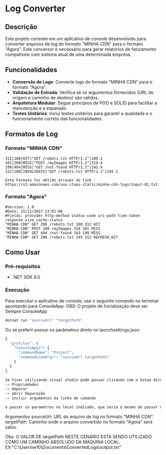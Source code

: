 # Log Converter

## Descrição

Este projeto consiste em um aplicativo de console desenvolvido para converter arquivos de log do formato "MINHA CDN" para o formato "Agora". Este conversor é necessário para gerar relatórios de faturamento compatíveis com  sistema atual de uma determinada empresa.

## Funcionalidades

- **Conversão de Logs**: Converte logs do formato "MINHA CDN" para o formato "Agora".
- **Validação de Entrada**: Verifica se os argumentos fornecidos (URL de origem e caminho de destino) são válidos.
- **Arquitetura Modular**: Segue princípios de POO e SOLID para facilitar a manutenção e a expansão.
- **Testes Unitários**: Inclui testes unitários para garantir a qualidade e o funcionamento correto das funcionalidades.

## Formatos de Log

### Formato "MINHA CDN"
```plaintext
312|200|HIT|"GET /robots.txt HTTP/1.1"|100.2
101|200|MISS|"POST /myImages HTTP/1.1"|319.4
199|404|MISS|"GET /not-found HTTP/1.1"|142.9
312|200|INVALIDATE|"GET /robots.txt HTTP/1.1"|245.1

Este Formato foi obtido atraves do link : https://s3.amazonaws.com/uux-itaas-static/minha-cdn-logs/input-01.txt
```


### Formato "Agora"
```plaintext
#Version: 1.0
#Date: 15/12/2017 23:01:06
#Fields: provider http-method status-code uri-path time-taken response-size cache-status
"MINHA CDN" GET 200 /robots.txt 100 312 HIT
"MINHA CDN" POST 200 /myImages 319 101 MISS
"MINHA CDN" GET 404 /not-found 143 199 MISS
"MINHA CDN" GET 200 /robots.txt 245 312 REFRESH_HIT
```


## Como Usar

### Pré-requisitos

- .NET SDK 8.0

### Execução

Para executar o aplicativo de console, use o seguinte comando no terminal apontando para ConsoleApp:
OBS: O projeto de Inicialização deve ser Sempre ConsoleApp

```sh
dotnet run "sourceUrl" "targetPath"
```
Ou se preferir passar os parâmetros direto no launchsettings.json:

```sh
{
  "profiles": {
    "ConsoleApp1": {
      "commandName": "Project",
      "commandLineArgs": "sourceUrl targetPath"
    }
  }
}

Se tiver utilizando visual studio pode passar clicando com o botao direiro no projeto ConsoleApp
-> Propriedades
-> depurar
-> abrir Depuração
-> incluir argumentos da linha de comando

e passar os parametros no local indicado, que seria o mesmo de passar no json
```
Argumentos
sourceUrl: URL do arquivo de log no formato "MINHA CDN".
targetPath: Caminho onde o arquivo convertido no formato "Agora" será salvo.

Obs: O VALOR DE targetPath NESTE CENÁRIO ESTA SENDO UTILIZADO COMO UM CAMINHO ABSOLUDO DA MAQUINA LOCAL. EX:"C:\\Users\\w10\\Documents\\ConvertedLogs\\output.txt"
